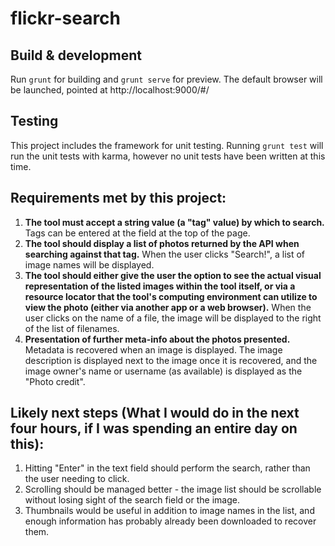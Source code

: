 # flickr-search



## Build & development

Run `grunt` for building and `grunt serve` for preview.  The default browser will be launched, pointed at http://localhost:9000/#/

## Testing

This project includes the framework for unit testing.  Running `grunt test` will run the unit tests with karma, however no unit tests have been written at this time.

## Requirements met by this project:

1. **The tool must accept a string value (a "tag" value) by which to search.**  Tags can be entered at the field at the top of the page.
2. **The tool should display a list of photos returned by the API when searching against that tag.**  When the user clicks "Search!", a list of image names will be displayed.
3. **The tool should either give the user the option to see the actual visual representation of the listed images within the tool itself, or via a resource locator that the tool's computing environment can utilize to view the photo (either via another app or a web browser).** When the user clicks on the name of a file, the image will be displayed to the right of the list of filenames.
4. **Presentation of further meta-info about the photos presented.**  Metadata is recovered when an image is displayed.  The image description is displayed next to the image once it is recovered, and the image owner's name or username (as available) is displayed as the "Photo credit".

## Likely next steps (What I would do in the next four hours, if I was spending an entire day on this):

1. Hitting "Enter" in the text field should perform the search, rather than the user needing to click.
2. Scrolling should be managed better - the image list should be scrollable without losing sight of the search field or the image.
3. Thumbnails would be useful in addition to image names in the list, and enough information has probably already been downloaded to recover them.
